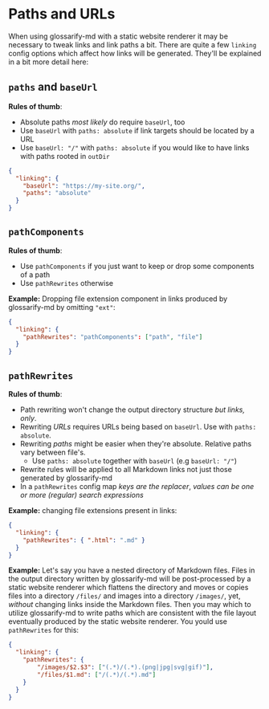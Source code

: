 # Paths and URLs

When using glossarify-md with a static website renderer it may be necessary to tweak links and <x>link paths</x> a bit. There are quite a few `linking` config options which affect how links will be generated. They'll be explained in a bit more detail here:


## `paths` and `baseUrl`

**Rules of thumb**:

- Absolute paths *most likely* do require `baseUrl`, too
- Use `baseUrl` with `paths: absolute` if link targets should be located by a URL
- Use `baseUrl: "/"` with `paths: absolute` if you would like to have links with paths rooted in `outDir`

~~~json
{
  "linking": {
    "baseUrl": "https://my-site.org/",
    "paths": "absolute"
  }
}
~~~

## `pathComponents`

**Rules of thumb**:

- Use `pathComponents` if you just want to keep or drop some components of a path
- Use `pathRewrites` otherwise
  
**Example:** Dropping file extension component in links produced by glossarify-md by omitting `"ext"`:

~~~json
{
  "linking": {
    "pathRewrites": "pathComponents": ["path", "file"]
  }
}
~~~

## `pathRewrites`

**Rules of thumb**:

- Path rewriting won't change the output directory structure *but links, only*.
- Rewriting *URLs* requires URLs being based on `baseUrl`. Use with `paths: absolute`.
- Rewriting *paths* might be easier when they're absolute. Relative paths vary between file's.
  - Use `paths: absolute` together with `baseUrl` (e.g `baseUrl: "/"`)
- Rewrite rules will be applied to all Markdown links not just those generated by glossarify-md
- In a `pathRewrites` config map *keys are the replacer*, *values can be one or more (regular) search expressions* 

**Example:** changing file extensions present in links:

~~~json
{
  "linking": {
    "pathRewrites": { ".html": ".md" }
  }
}
~~~

**Example:** Let's say you have a nested directory of Markdown files. Files in the output directory written by glossarify-md will be post-processed by a static website renderer which flattens the directory and moves or copies files into a directory `/files/` and images into a directory `/images/`, yet, *without* changing links inside the Markdown files. Then you may which to utilize glossarify-md to write paths which are consistent with the file layout eventually produced by the static website renderer. You yould use `pathRewrites` for this:

~~~json
{
  "linking": {
    "pathRewrites": {
        "/images/$2.$3": ["(.*)/(.*).(png|jpg|svg|gif)"],
        "/files/$1.md": ["/(.*)/(.*).md"]
    }
  }
}
~~~
